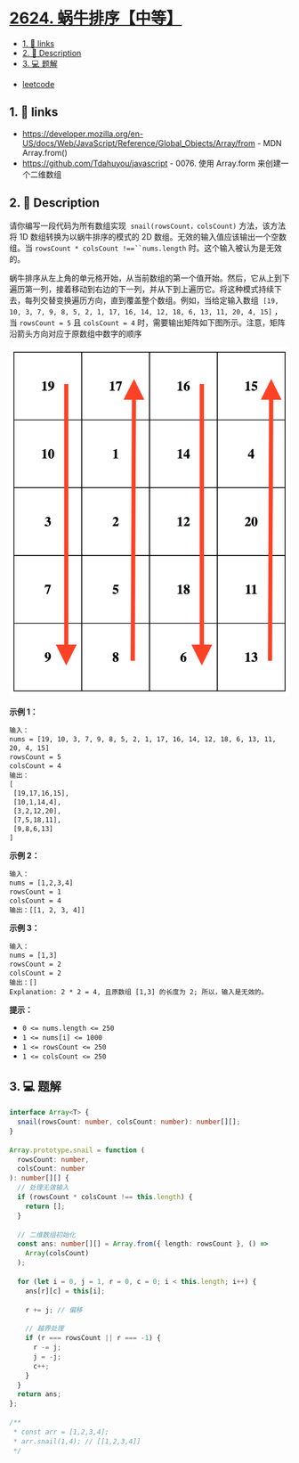 # [2624. 蜗牛排序【中等】](https://github.com/Tdahuyou/leetcode/tree/main/2624.%20%E8%9C%97%E7%89%9B%E6%8E%92%E5%BA%8F%E3%80%90%E4%B8%AD%E7%AD%89%E3%80%91)

<!-- region:toc -->
- [1. 🔗 links](#1--links)
- [2. 📝 Description](#2--description)
- [3. 💻 题解](#3--题解)
<!-- endregion:toc -->



- [leetcode](https://leetcode.cn/problems/snail-traversal/)

## 1. 🔗 links

- https://developer.mozilla.org/en-US/docs/Web/JavaScript/Reference/Global_Objects/Array/from - MDN Array.from()
- https://github.com/Tdahuyou/javascript - 0076. 使用 Array.form 来创建一个二维数组

## 2. 📝 Description

请你编写一段代码为所有数组实现  `snail(rowsCount，colsCount)` 方法，该方法将 1D 数组转换为以蜗牛排序的模式的 2D 数组。无效的输入值应该输出一个空数组。当 `rowsCount * colsCount !==``nums.length` 时。这个输入被认为是无效的。

蜗牛排序从左上角的单元格开始，从当前数组的第一个值开始。然后，它从上到下遍历第一列，接着移动到右边的下一列，并从下到上遍历它。将这种模式持续下去，每列交替变换遍历方向，直到覆盖整个数组。例如，当给定输入数组  `[19, 10, 3, 7, 9, 8, 5, 2, 1, 17, 16, 14, 12, 18, 6, 13, 11, 20, 4, 15]` ，当 `rowsCount = 5` 且 `colsCount = 4` 时，需要输出矩阵如下图所示。注意，矩阵沿箭头方向对应于原数组中数字的顺序

![](md-imgs/2024-09-29-16-47-15.png)

**示例 1：**
```
输入：
nums = [19, 10, 3, 7, 9, 8, 5, 2, 1, 17, 16, 14, 12, 18, 6, 13, 11, 20, 4, 15]
rowsCount = 5
colsCount = 4
输出：
[
 [19,17,16,15],
 [10,1,14,4],
 [3,2,12,20],
 [7,5,18,11],
 [9,8,6,13]
]
```
**示例 2：**
```
输入：
nums = [1,2,3,4]
rowsCount = 1
colsCount = 4
输出：[[1, 2, 3, 4]]
```
**示例 3：**
```
输入：
nums = [1,3]
rowsCount = 2
colsCount = 2
输出：[]
Explanation: 2 * 2 = 4, 且原数组 [1,3] 的长度为 2; 所以，输入是无效的。
```

**提示：**

- `0 <= nums.length <= 250`
- `1 <= nums[i] <= 1000`
- `1 <= rowsCount <= 250`
- `1 <= colsCount <= 250`

## 3. 💻 题解

```ts
interface Array<T> {
  snail(rowsCount: number, colsCount: number): number[][];
}

Array.prototype.snail = function (
  rowsCount: number,
  colsCount: number
): number[][] {
  // 处理无效输入
  if (rowsCount * colsCount !== this.length) {
    return [];
  }

  // 二维数组初始化
  const ans: number[][] = Array.from({ length: rowsCount }, () =>
    Array(colsCount)
  );

  for (let i = 0, j = 1, r = 0, c = 0; i < this.length; i++) {
    ans[r][c] = this[i];

    r += j; // 偏移

    // 越界处理
    if (r === rowsCount || r === -1) {
      r -= j;
      j = -j;
      c++;
    }
  }
  return ans;
};

/**
 * const arr = [1,2,3,4];
 * arr.snail(1,4); // [[1,2,3,4]]
 */
```



